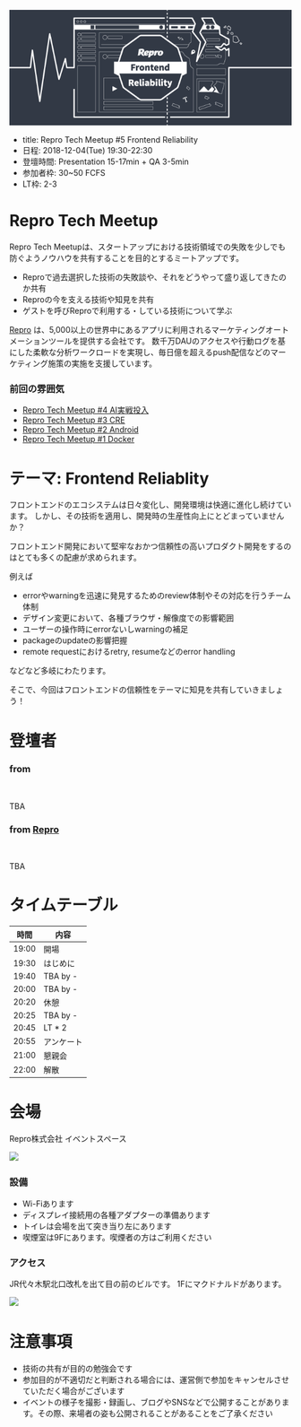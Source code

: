 ![](/meetups/5/images/banner.png)

- title: Repro Tech Meetup #5 Frontend Reliability
- 日程: 2018-12-04(Tue) 19:30-22:30
- 登壇時間: Presentation 15-17min + QA 3-5min
- 参加者枠: 30~50 FCFS
- LT枠: 2-3

# Repro Tech Meetup

Repro Tech Meetupは、スタートアップにおける技術領域での失敗を少しでも防ぐようノウハウを共有することを目的とするミートアップです。

- Reproで過去選択した技術の失敗談や、それをどうやって盛り返してきたのか共有
- Reproの今を支える技術や知見を共有
- ゲストを呼びReproで利用する・している技術について学ぶ

[Repro](https://repro.io) は、5,000以上の世界中にあるアプリに利用されるマーケティングオートメーションツールを提供する会社です。
数千万DAUのアクセスや行動ログを基にした柔軟な分析ワークロードを実現し、毎日億を超えるpush配信などのマーケティング施策の実施を支援しています。

### 前回の雰囲気

- [Repro Tech Meetup #4 AI実戦投入]()
- [Repro Tech Meetup #3 CRE](https://togetter.com/li/1272696)
- [Repro Tech Meetup #2 Android](https://togetter.com/li/1261085)
- [Repro Tech Meetup #1 Docker](https://togetter.com/li/1251270)

# テーマ: Frontend Reliablity

フロントエンドのエコシステムは日々変化し、開発環境は快適に進化し続けています。
しかし、その技術を適用し、開発時の生産性向上にとどまっていませんか？

フロントエンド開発において堅牢なおかつ信頼性の高いプロダクト開発をするのはとても多くの配慮が求められます。

例えば

- errorやwarningを迅速に発見するためのreview体制やその対応を行うチーム体制
- デザイン変更において、各種ブラウザ・解像度での影響範囲
- ユーザーの操作時にerrorないしwarningの補足
- packageのupdateの影響把握
- remote requestにおけるretry, resumeなどのerror handling

などなど多岐にわたります。

そこで、今回はフロントエンドの信頼性をテーマに知見を共有していきましょう！

# 登壇者

### []() from []()

![]()

TBA

### [](https://twitter.com/) from [Repro](https://repro.io)

![]()

TBA

# タイムテーブル

時間  | 内容
---   | ---
19:00 | 開場
19:30 | はじめに
19:40 | TBA by -
20:00 | TBA by -
20:20 | 休憩
20:25 | TBA by -
20:45 | LT * 2
20:55 | アンケート
21:00 | 懇親会
22:00 | 解散

# 会場

Repro株式会社 イベントスペース

![](https://github.com/reproio/repro-tech-meetup/blob/master/assets/images/repro-event-space.png?raw=true)

### 設備

- Wi-Fiあります
- ディスプレイ接続用の各種アダプターの準備あります
- トイレは会場を出て突き当り左にあります
- 喫煙室は9Fにあります。喫煙者の方はご利用ください

### アクセス

JR代々木駅北口改札を出て目の前のビルです。
1Fにマクドナルドがあります。

![](https://github.com/reproio/repro-tech-meetup/blob/master/assets/images/repro-access-1.png?raw=true)

# 注意事項

- 技術の共有が目的の勉強会です
- 参加目的が不適切だと判断される場合には、運営側で参加をキャンセルさせていただく場合がございます
- イベントの様子を撮影・録画し、ブログやSNSなどで公開することがあります。その際、来場者の姿も公開されることがあることをご了承ください
